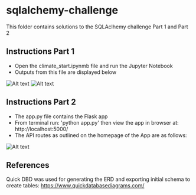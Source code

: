 # sqlalchemy-challenge

This folder contains solutions to the SQLAclhemy challenge Part 1 and Part 2

## Instructions Part 1

* Open the climate_start.ipynmb file and run the Jupyter Notebook
* Outputs from this file are displayed below


![Alt text](prcp.png)
![Alt text](tobs.png)


## Instructions Part 2

* The app.py file contains the Flask app
* From terminal run: 'python app.py' then view the app in browser at: http://localhost:5000/
* The API routes as outlined on the homepage of the App are as follows:

![Alt text](app_routes.png)

## References

Quick DBD was used for generating the ERD and exporting initial schema to create tables: https://www.quickdatabasediagrams.com/
